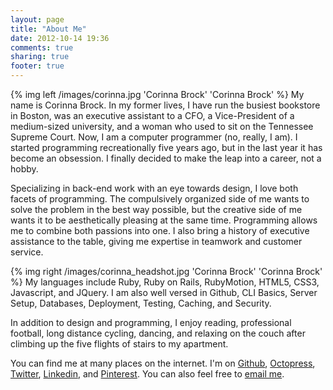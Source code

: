 ```yaml
---
layout: page
title: "About Me"
date: 2012-10-14 19:36
comments: true
sharing: true
footer: true
---
```

{% img left /images/corinna.jpg 'Corinna Brock' 'Corinna Brock' %}
My name is Corinna Brock.  In my former lives, I have run the busiest bookstore in Boston, was an executive assistant to a CFO, a Vice-President of a medium-sized university, and a woman who used to sit on the Tennessee Supreme Court. Now, I am a computer programmer (no, really, I am).  I started programming recreationally five years ago, but in the last year it has become an obsession. I finally decided to make the leap into a career, not a hobby. 

Specializing in back-end work with an eye towards design, I love both facets of programming. The compulsively organized side of me wants to solve the problem in the best way possible, but the creative side of me wants it to be aesthetically pleasing at the same time. Programming allows me to combine both passions into one. I also bring a history of executive assistance to the table, giving me expertise in teamwork and customer service.

{% img right /images/corinna_headshot.jpg 'Corinna Brock' 'Corinna Brock' %}
My languages include Ruby, Ruby on Rails, RubyMotion, HTML5, CSS3, Javascript, and JQuery.  I am also well versed in Github, CLI Basics, Server Setup, Databases, Deployment, Testing, Caching, and Security.

In addition to design and programming, I enjoy reading, professional football, long distance cycling, dancing, and relaxing on the couch after climbing up the five flights of stairs to my apartment.

You can find me at many places on the internet. I'm on [Github](http://github.cjbrock.com), [Octopress](http://cjbrock.github.com), [Twitter](http://twitter.com/cjnboston), [Linkedin](http://www.linkedin.com/profile/view?id=29204071), and [Pinterest](http://pinterest.com/cjnboston/). You can also feel free to [email me](mailto:corinna.brock@gmail.com).  